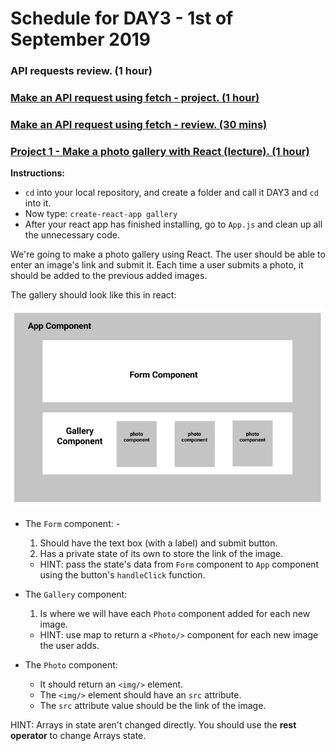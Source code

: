 # Schedule for DAY3 - 1st of September 2019

### API requests review. (1 hour)

### [Make an API request using fetch - project. (1 hour)](https://github.com/orjwan98/advanced-code/tree/master/DAY3/using-fetch-project)

### [Make an API request using fetch - review. (30 mins)](https://github.com/collective2019/advanced-code/tree/master/DAY3/using-fetch-project)

### [Project 1 - Make a photo gallery with React (lecture). (1 hour)](https://github.com/collective2019/advanced-code/tree/master/DAY3/gallery)

**Instructions:**

- `cd` into your local repository, and create a folder and call it DAY3 and `cd` into it.
- Now type: `create-react-app gallery`
- After your react app has finished installing, go to `App.js` and clean up all the unnecessary code.

We're going to make a photo gallery using React. The user should be able to enter an image's link and submit it. Each time a user submits a photo, it should be added to the previous added images.

The gallery should look like this in react:

![](gallery-react.png)

- The `Form` component: -
  1. Should have the text box (with a label) and submit button.
  2. Has a private state of its own to store the link of the image.
  - HINT: pass the state's data from `Form` component to `App` component using the button's `handleClick` function.
- The `Gallery` component:

  1. Is where we will have each `Photo` component added for each new image.

  - HINT: use map to return a `<Photo/>` component for each new image the user adds.

- The `Photo` component:
  - It should return an `<img/>` element.
  - The `<img/>` element should have an `src` attribute.
  - The `src` attribute value should be the link of the image.

HINT: Arrays in state aren't changed directly. You should use the **rest operator** to change Arrays state.
